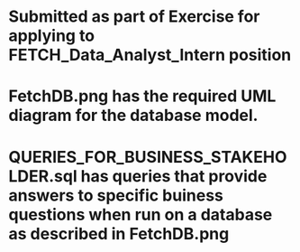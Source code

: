 # Submitted as part of Exercise for applying to FETCH_Data_Analyst_Intern position

# FetchDB.png has the required UML diagram for the database model.
# QUERIES_FOR_BUSINESS_STAKEHOLDER.sql has queries that provide answers to specific buiness questions when run on a database as described in FetchDB.png

